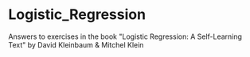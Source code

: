 # Logistic_Regression
Answers to exercises in the book "Logistic Regression: A Self-Learning Text" by David Kleinbaum &amp; Mitchel Klein
